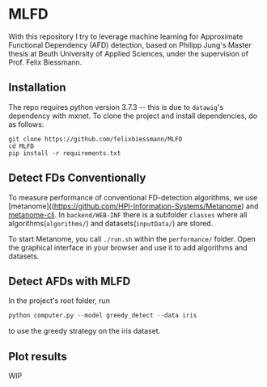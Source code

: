 # MLFD
With this repository I try to leverage machine learning for Approximate Functional Dependency (AFD) detection, based on Philipp Jung's Master thesis at Beuth University of Applied Sciences, under the supervision of Prof. Felix Biessmann.

## Installation
The repo requires python version 3.7.3 -- this is due to `datawig`'s dependency with mxnet.
To clone the project and install dependencies, do as follows:

```
git clone https://github.com/felixbiessmann/MLFD
cd MLFD
pip install -r requirements.txt
```

## Detect FDs Conventionally
To measure performance of conventional FD-detection algorithms, we use [metanome]((https://github.com/HPI-Information-Systems/Metanome) and [metanome-cli](https://github.com/sekruse/metanome-cli). In `backend/WEB-INF` there is a subfolder `classes` where all algorithms(`algorithms/`) and datasets(`inputData/`) are stored.

To start Metanome, you call `./run.sh` within the `performance/` folder. Open the graphical interface in your browser and use it to add algorithms and datasets.

## Detect AFDs with MLFD
In the project's root folder, run
```python
python computer.py --model greedy_detect --data iris
```
to use the greedy strategy on the iris dataset.

## Plot results
WIP
